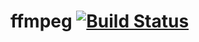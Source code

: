 # ffmpeg [![Build Status](https://travis-ci.org/clearfraction/ffmpeg.svg?branch=master)](https://travis-ci.org/clearfraction/ffmpeg)
